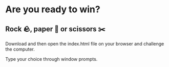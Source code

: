 # Are you ready to win?

## Rock 🪨, paper 🧻 or scissors ✂️

Download and then open the index.html file on your browser and challenge the computer.

Type your choice through window prompts.
